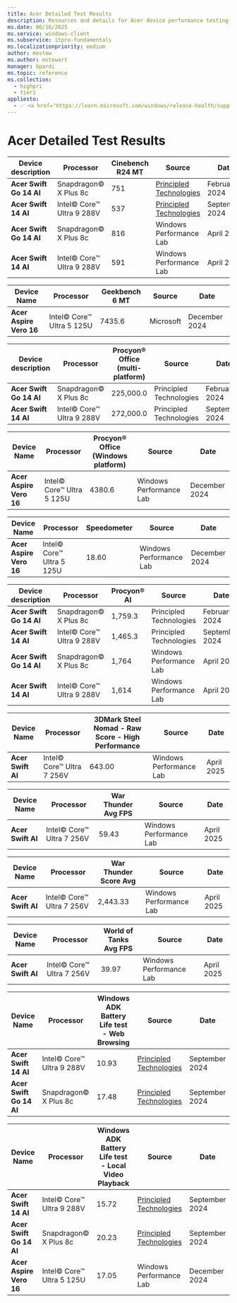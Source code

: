 ```yaml
---
title: Acer Detailed Test Results
description: Resources and details for Acer device performance testing.
ms.date: 06/16/2025
ms.service: windows-client
ms.subservice: itpro-fundamentals
ms.localizationpriority: medium
author: mestew
ms.author: mstewart
manager: bpardi
ms.topic: reference
ms.collection:
  - highpri
  - tier1
appliesto:
  - ✅ <a href="https://learn.microsoft.com/windows/release-health/supported-versions-windows-client" target="_blank">Windows 11</a>
---
```


# Acer Detailed Test Results

| **Device description** | **Processor** | **Cinebench R24 MT** | **Source** | **Date** |
|---|---|---|---|---|
| **Acer Swift Go 14 AI** | Snapdragon© X Plus 8c | 751 | [Principled Technologies](https://www.principledtechnologies.com/Microsoft/Copilot-plus-PC-performance/) | February 2024 |
| **Acer Swift 14 AI** | Intel© Core™ Ultra 9 288V | 537 | [Principled Technologies](https://www.principledtechnologies.com/Microsoft/Copilot-plus-PC-performance/) | September 2024 |
| **Acer Swift Go 14 AI** | Snapdragon© X Plus 8c | 816 | Windows Performance Lab | April 2025 |
| **Acer Swift 14 AI** | Intel© Core™ Ultra 9 288V | 591 | Windows Performance Lab | April 2025 |

| **Device Name** | **Processor** | **Geekbench 6 MT** | **Source** | **Date** |
|---|---|---|---|---|
| **Acer Aspire Vero 16** | Intel© Core™ Ultra 5 125U | 7435.6 | Microsoft | December 2024 |

| **Device description** | **Processor** | **Procyon® Office (multi-platform)** | **Source** | **Date** |
|---|---|---|---|---|
| **Acer Swift Go 14 AI** | Snapdragon© X Plus 8c | 225,000.0 | Principled Technologies | February 2024 |
| **Acer Swift 14 AI** | Intel© Core™ Ultra 9 288V | 272,000.0 | Principled Technologies | September 2024 |

| **Device Name** | **Processor** | **Procyon® Office (Windows platform)** | **Source** | **Date** |
|---|---|---|---|---|
| **Acer Aspire Vero 16** | Intel© Core™ Ultra 5 125U | 4380.6 | Windows Performance Lab | December 2024 |

| **Device Name** | **Processor** | **Speedometer** | **Source** | **Date** |
|---|---|---|---|---|
| **Acer Aspire Vero 16** | Intel© Core™ Ultra 5 125U | 18.60 | Windows Performance Lab | December 2024 |

| **Device description** | **Processor** | **Procyon® AI** | **Source** | **Date** |
|---|---|---|---|---|
| **Acer Swift Go 14 AI** | Snapdragon© X Plus 8c | 1,759.3 | Principled Technologies | February 2024 |
| **Acer Swift 14 AI** | Intel© Core™ Ultra 9 288V | 1,465.3 | Principled Technologies | September 2024 |
| **Acer Swift Go 14 AI** | Snapdragon© X Plus 8c | 1,764 | Windows Performance Lab | April 2025 |
| **Acer Swift 14 AI** | Intel© Core™ Ultra 9 288V | 1,614 | Windows Performance Lab | April 2025 |

| **Device Name** | **Processor** | **3DMark Steel Nomad - Raw Score - High Performance** | **Source** | **Date** |
|---|---|---|---|---|
| **Acer Swift AI** | Intel© Core™ Ultra 7 256V | 643.00 | Windows Performance Lab | April 2025 |

| **Device Name** | **Processor** | **War Thunder Avg FPS** | **Source** | **Date** |
|---|---|---|---|---|
| **Acer Swift AI** | Intel© Core™ Ultra 7 256V | 59.43 | Windows Performance Lab | April 2025 |

| **Device Name** | **Processor** | **War Thunder Score Avg** | **Source** | **Date** |
|---|---|---|---|---|
| **Acer Swift AI** | Intel© Core™ Ultra 7 256V | 2,443.33 | Windows Performance Lab | April 2025 |

| **Device Name** | **Processor** | **World of Tanks Avg FPS** | **Source** | **Date** |
|---|---|---|---|---|
| **Acer Swift AI** | Intel© Core™ Ultra 7 256V | 39.97 | Windows Performance Lab | April 2025 |

| **Device Name** | **Processor** | **Windows ADK Battery Life test - Web Browsing** | **Source** | **Date** |
|---|---|---|---|---|
| **Acer Swift 14 AI** | Intel© Core™ Ultra 9 288V | 10.93 | [Principled Technologies](https://www.principledtechnologies.com/Microsoft/Copilot-plus-PC-performance/) | September 2024 |
| **Acer Swift Go 14 AI** | Snapdragon© X Plus 8c | 17.48 | [Principled Technologies](https://www.principledtechnologies.com/Microsoft/Copilot-plus-PC-performance/) | September 2024 |

| **Device Name** | **Processor** | **Windows ADK Battery Life test - Local Video Playback** | **Source** | **Date** |
|---|---|---|---|---|
| **Acer Swift 14 AI** | Intel© Core™ Ultra 9 288V | 15.72 | [Principled Technologies](https://www.principledtechnologies.com/Microsoft/Copilot-plus-PC-performance/) | September 2024 |
| **Acer Swift Go 14 AI** | Snapdragon© X Plus 8c | 20.23 | [Principled Technologies](https://www.principledtechnologies.com/Microsoft/Copilot-plus-PC-performance/) | September 2024 |
| **Acer Aspire Vero 16** | Intel© Core™ Ultra 5 125U | 17.05 | Windows Performance Lab | December 2024 |
